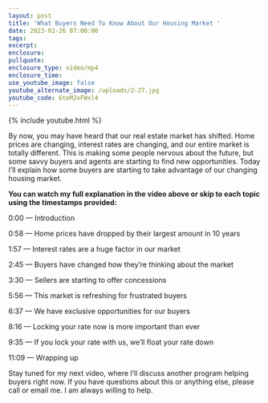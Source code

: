 ```yaml
---
layout: post
title: 'What Buyers Need To Know About Our Housing Market '
date: 2023-02-26 07:00:00
tags:
excerpt:
enclosure:
pullquote:
enclosure_type: video/mp4
enclosure_time:
use_youtube_image: false
youtube_alternate_image: /uploads/2-27.jpg
youtube_code: 6teMJxFWxl4
---
```

{% include youtube.html %}

By now, you may have heard that our real estate market has shifted. Home prices are changing, interest rates are changing, and our entire market is totally different. This is making some people nervous about the future, but some savvy buyers and agents are starting to find new opportunities. Today I’ll explain how some buyers are starting to take advantage of our changing housing market.&nbsp;

**You can watch my full explanation in the video above or skip to each topic using the timestamps provided:&nbsp;**

0:00 — Introduction

0:58 — Home prices have dropped by their largest amount in 10 years

1:57 — Interest rates are a huge factor in our market

2:45 — Buyers have changed how they’re thinking about the market

3:30 — Sellers are starting to offer concessions

5:56 — This market is refreshing for frustrated buyers

6:37 — We have exclusive opportunities for our buyers

8:16 — Locking your rate now is more important than ever

9:35 — If you lock your rate with us, we’ll float your rate down

11:09 — Wrapping up

Stay tuned for my next video, where I’ll discuss another program helping buyers right now. If you have questions about this or anything else, please call or email me. I am always willing to help.&nbsp;